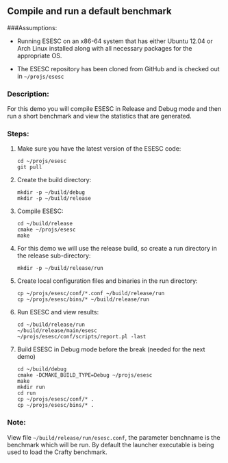 
## Compile and run a default benchmark

###Assumptions:

 * Running ESESC on an x86-64 system that has either Ubuntu 12.04 or Arch Linux
installed along with all necessary packages for the appropriate OS.

 * The ESESC repository has been cloned from GitHub and is checked out
in `~/projs/esesc`

### Description:
For this demo you will compile ESESC in Release and Debug mode and then 
run a short benchmark and view the statistics that are generated.

### Steps:

1. Make sure you have the latest version of the ESESC code:

    ```
    cd ~/projs/esesc
    git pull
    ```

2. Create the build directory:
  
    ```
    mkdir -p ~/build/debug
    mkdir -p ~/build/release
    ```

3. Compile ESESC:

    ```
    cd ~/build/release
    cmake ~/projs/esesc
    make
    ```

4. For this demo we will use the release build, so create a run directory in the release sub-directory:

    ```
    mkdir -p ~/build/release/run
    ```

5. Create local configuration files and binaries in the run directory:
  
    ```
    cp ~/projs/esesc/conf/*.conf ~/build/release/run
    cp ~/projs/esesc/bins/* ~/build/release/run
    ```

6. Run ESESC and view results:

    ```
    cd ~/build/release/run
    ~/build/release/main/esesc
    ~/projs/esesc/conf/scripts/report.pl -last
    ```

7. Build ESESC in Debug mode before the break (needed for the next demo)

    ```
    cd ~/build/debug
    cmake -DCMAKE_BUILD_TYPE=Debug ~/projs/esesc
    make
    mkdir run
    cd run
    cp ~/projs/esesc/conf/* .
    cp ~/projs/esesc/bins/* .
    ```

### Note:
  View file `~/build/release/run/esesc.conf`, the parameter
  benchname is the benchmark which will be run. By default
  the launcher executable is being used to load the Crafty
  benchmark.

